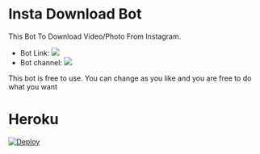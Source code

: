 # Insta Download Bot

This Bot To Download Video/Photo From Instagram.

* Bot Link:  <a href="https://t.me/igbijabot" alt="Ig Bija Bog"> <img src="https://img.shields.io/badge/%F0%9F%A4%96%20-IgBija-yellow" /> </a>
* Bot channel: <a  href="https://t.me/Nekozu" alt="Nekozu Network"> <img  src="https://img.shields.io/badge/%F0%9F%92%A1-Nekozu-9cf" /> </a>

This bot is free to use. You can change as you like and you are free to do what you want

# Heroku
[![Deploy](https://www.herokucdn.com/deploy/button.svg)](https://heroku.com/deploy?template=https://github.com/Nekozu/instagram-Downloader.git)
